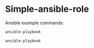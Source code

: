 # Simple-ansible-role

Ansible example commands:

```bash
ansible-playbook
```

```bash
ansible-playbook
```
